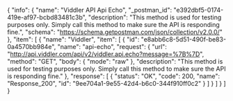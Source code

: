 {
  "info": {
    "name": "Viddler  API Api Echo",
    "_postman_id": "e392dbf5-0174-419e-af97-bcbd83481c3b",
    "description": "This method is used for testing purposes only. Simply call this method to make sure the API is responding fine.",
    "schema": "https://schema.getpostman.com/json/collection/v2.0.0/"
  },
  "item": [
    {
      "name": "Viddler",
      "item": [
        {
          "id": "e8abb6c8-5d51-490f-be83-0a4570bb984e",
          "name": "api-echo",
          "request": {
            "url": "http://api.viddler.com/api/v2/viddler.api.echo?message=%7B%7D",
            "method": "GET",
            "body": {
              "mode": "raw"
            },
            "description": "This method is used for testing purposes only. Simply call this method to make sure the API is responding fine."
          },
          "response": [
            {
              "status": "OK",
              "code": 200,
              "name": "Response_200",
              "id": "9ee704a1-9e55-42d4-b6c0-344f910ff0c2"
            }
          ]
        }
      ]
    }
  ]
}
